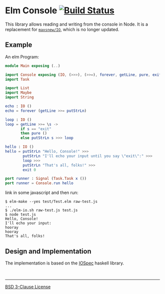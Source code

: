 Elm Console [![Build Status]][travis]
=========
This library allows reading and writing from the console in Node.
It is a replacement for [`maxsnew/IO`], which is no longer updated.

Example
-------
An elm Program:
```elm
module Main exposing (..)

import Console exposing (IO, (>>>), (>>=), forever, getLine, pure, exit, putStrLn)
import Task

import List
import Maybe
import String

echo : IO ()
echo = forever (getLine >>= putStrLn)

loop : IO ()
loop = getLine >>= \s ->
       if s == "exit"
       then pure ()
       else putStrLn s >>> loop

hello : IO ()
hello = putStrLn "Hello, Console!" >>>
        putStrLn "I'll echo your input until you say \"exit\":" >>>
        loop >>>
        putStrLn "That's all, folks!" >>>
        exit 0

port runner : Signal (Task.Task x ())
port runner = Console.run hello
```

link in some javascript and then run:
```console
$ elm-make --yes test/Test.elm raw-test.js
...
$ ./elm-io.sh raw-test.js test.js
$ node test.js
Hello, Console!
I'll echo your input:
hooray
hooray
That's all, folks!
```

Design and Implementation
-------------------------
The implementation is based on the [IOSpec] haskell library.

<br>

--------

[BSD 3-Clause License](LICENSE)

[Build Status]: https://travis-ci.org/openirc/elm-console.svg?branch=master
[travis]: https://travis-ci.org/openirc/elm-console
[`maxsnew/IO`]: https://github.com/maxsnew/IO
[IOSpec]: http://hackage.haskell.org/package/IOSpec
